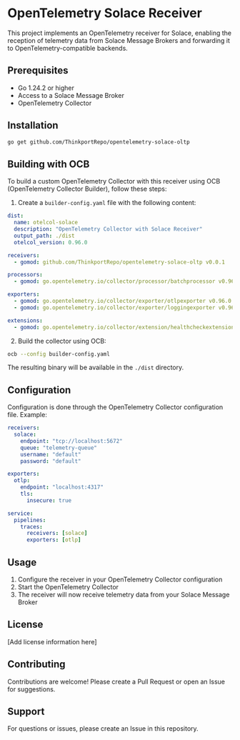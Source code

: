 # OpenTelemetry Solace Receiver

This project implements an OpenTelemetry receiver for Solace, enabling the reception of telemetry data from Solace Message Brokers and forwarding it to OpenTelemetry-compatible backends.

## Prerequisites

- Go 1.24.2 or higher
- Access to a Solace Message Broker
- OpenTelemetry Collector

## Installation

```bash
go get github.com/ThinkportRepo/opentelemetry-solace-oltp
```

## Building with OCB

To build a custom OpenTelemetry Collector with this receiver using OCB (OpenTelemetry Collector Builder), follow these steps:

1. Create a `builder-config.yaml` file with the following content:

```yaml
dist:
  name: otelcol-solace
  description: "OpenTelemetry Collector with Solace Receiver"
  output_path: ./dist
  otelcol_version: 0.96.0

receivers:
  - gomod: github.com/ThinkportRepo/opentelemetry-solace-oltp v0.0.1

processors:
  - gomod: go.opentelemetry.io/collector/processor/batchprocessor v0.96.0

exporters:
  - gomod: go.opentelemetry.io/collector/exporter/otlpexporter v0.96.0
  - gomod: go.opentelemetry.io/collector/exporter/loggingexporter v0.96.0

extensions:
  - gomod: go.opentelemetry.io/collector/extension/healthcheckextension v0.96.0
```

2. Build the collector using OCB:

```bash
ocb --config builder-config.yaml
```

The resulting binary will be available in the `./dist` directory.

## Configuration

Configuration is done through the OpenTelemetry Collector configuration file. Example:

```yaml
receivers:
  solace:
    endpoint: "tcp://localhost:5672"
    queue: "telemetry-queue"
    username: "default"
    password: "default"

exporters:
  otlp:
    endpoint: "localhost:4317"
    tls:
      insecure: true

service:
  pipelines:
    traces:
      receivers: [solace]
      exporters: [otlp]
```

## Usage

1. Configure the receiver in your OpenTelemetry Collector configuration
2. Start the OpenTelemetry Collector
3. The receiver will now receive telemetry data from your Solace Message Broker

## License

[Add license information here]

## Contributing

Contributions are welcome! Please create a Pull Request or open an Issue for suggestions.

## Support

For questions or issues, please create an Issue in this repository. 